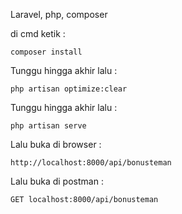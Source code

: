 Laravel, php, composer </br>

di cmd ketik :

```
composer install
```

Tunggu hingga akhir lalu :

```
php artisan optimize:clear
```

Tunggu hingga akhir lalu :

```
php artisan serve
```

Lalu buka di browser :

```
http://localhost:8000/api/bonusteman
```

Lalu buka di postman :

```
GET localhost:8000/api/bonusteman
```
